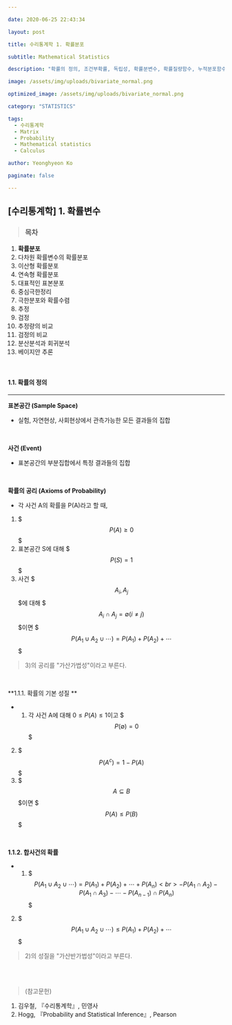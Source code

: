 ```yaml
---

date: 2020-06-25 22:43:34

layout: post

title: 수리통계학 1. 확률분포

subtitle: Mathematical Statistics

description: "확률의 정의, 조건부확률, 독립성, 확률분변수, 확률질량함수, 누적분포함수, 적률생성함수"

image: /assets/img/uploads/bivariate_normal.png

optimized_image: /assets/img/uploads/bivariate_normal.png

category: "STATISTICS"

tags:
  - 수리통계학
  - Matrix
  - Probability
  - Mathematical statistics
  - Calculus

author: Yeonghyeon Ko

paginate: false

---
```


## [수리통계학] 1. 확률변수

>### 목차
1. **확률분포**
2. 다차원 확률변수의 확률분포
3. 이산형 확률분포
4. 연속형 확률분포
5. 대표적인 표본분포
6. 중심극한정리
7. 극한분포와 확률수렴
8. 추정
9. 검정
10. 추정량의 비교
11. 검정의 비교
12. 분산분석과 회귀분석
13. 베이지안 추론


<br>

#### 1.1. 확률의 정의
___
**표본공간 (Sample Space)**
- 실험, 자연현상, 사회현상에서 관측가능한 모든 결과들의 집합

<br>

**사건 (Event)**
- 표본공간의 부분집합에서 특정 결과들의 집합

<br>


**확률의 공리 (Axioms of Probability)**
- 각 사건 A의 확률을 P(A)라고 할 때, <br>
1) $$$P(A)\geq0$$$ <br>
2) 표본공간 S에 대해 $$$P(S)=1$$$ <br>
3) 사건 $$$A_i, A_j$$$에 대해 $$$A_i\cap A_j=\emptyset (i\neq j)$$$이면 $$$P(A_1\cup A_2 \cup \cdots)=P(A_1)+P(A_2)+\cdots$$$
> 3)의 공리를 "가산가법성"이라고 부른다.


<br>

**1.1.1. 확률의 기본 성질 **
- 1) 각 사건 A에 대해 $0 \leq P(A) \leq1$이고 $$$P(\emptyset)=0$$$ <br>
2) $$$P(A^c) = 1-P(A)$$$ <br>
3) $$$A\subseteq B$$$이면 $$$P(A)\leq P(B)$$$

<br>

**1.1.2. 합사건의 확률**
- 1) $$$P(A_1\cup A_2 \cup \cdots) = P(A_1) + P(A_2) + \cdots + P(A_n) <br> - P(A_1 \cap A_2) - P(A_1 \cap A_3) - \cdots - P(A_{n-1}) \cap P(A_n)$$$  <br>
2) $$$P(A_1 \cup A_2 \cup \cdots) \leq P(A_1) + P(A_2) + \cdots$$$ <br>
> 2)의 성질을 "가산반가법성"이라고 부른다.






<br>
<br>

>(참고문헌)
 1. 김우철, 『수리통계학』, 민영사
 2. Hogg, 『Probability and Statistical Inference』, Pearson
